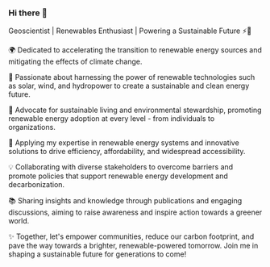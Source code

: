 ### Hi there 👋

Geoscientist | Renewables Enthusiast | Powering a Sustainable Future ⚡🌱

🌍 Dedicated to accelerating the transition to renewable energy sources and mitigating the effects of climate change.

🔋 Passionate about harnessing the power of renewable technologies such as solar, wind, and hydropower to create a sustainable and clean energy future.

🌿 Advocate for sustainable living and environmental stewardship, promoting renewable energy adoption at every level - from individuals to organizations.

🔬 Applying my expertise in renewable energy systems and innovative solutions to drive efficiency, affordability, and widespread accessibility.

💡 Collaborating with diverse stakeholders to overcome barriers and promote policies that support renewable energy development and decarbonization.

📚 Sharing insights and knowledge through publications and engaging discussions, aiming to raise awareness and inspire action towards a greener world.

✨ Together, let's empower communities, reduce our carbon footprint, and pave the way towards a brighter, renewable-powered tomorrow. Join me in shaping a sustainable future for generations to come!

